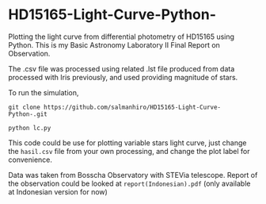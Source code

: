 # HD15165-Light-Curve-Python-

Plotting the light curve from differential photometry of HD15165 using Python. This is my Basic Astronomy Laboratory II Final Report on Observation. 

The .csv file was processed using related .lst file produced from data processed with Iris previously, and used providing magnitude of stars. 

To run the simulation,


`git clone https://github.com/salmanhiro/HD15165-Light-Curve-Python-.git`


`python lc.py`

This code could be use for plotting variable stars light curve, just change the `hasil.csv` file from your own processing, and change the plot label for convenience.

Data was taken from Bosscha Observatory with STEVia telescope. Report of the observation could be looked at `report(Indonesian).pdf` (only available at Indonesian version for now)

